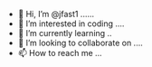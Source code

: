 - 👋 Hi, I’m @jfast1 ......
- 👀 I’m interested in coding ....
- 🌱 I’m currently learning ..
- 💞️ I’m looking to collaborate on ....
- 📫 How to reach me ...

<!---
jfast1/jfast1 is a ✨ special ✨ repository because its `README.md` (this file) appears on your GitHub profile.
You can click the Preview link to take a look at your changes.
--->
